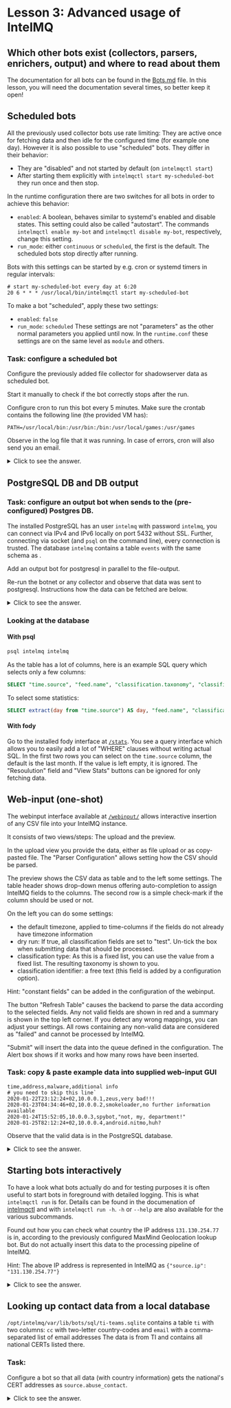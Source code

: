# Lesson 3: Advanced usage of IntelMQ

## Which other bots exist (collectors, parsers, enrichers, output) and where to read about them

The documentation for all bots can be found in the [Bots.md](https://github.com/certtools/intelmq/blob/master/docs/Bots.md) file.
In this lesson, you will need the documentation several times, so better keep it open!

## Scheduled bots

All the previously used collector bots use rate limiting: They are active once for fetching data and then idle for the configured time (for example one day).
However it is also possible to use "scheduled" bots. They differ in their behavior:

* They are "disabled" and not started by default (on `intelmqctl start`)
* After starting them explicitly with `intelmqctl start my-scheduled-bot` they run once and then stop.

In the runtime configuration there are two switches for all bots in order to achieve this behavior:
* `enabled`: A boolean, behaves similar to systemd's enabled and disable states. This setting could also be called "autostart". The commands `intelmqctl enable my-bot` and `intelmqctl disable my-bot`, respectively, change this setting.
* `run_mode`: either `continuous` or `scheduled`, the first is the default. The scheduled bots stop directly after running.

Bots with this settings can be started by e.g. cron or systemd timers in regular intervals:

```
# start my-scheduled-bot every day at 6:20
20 6 * * * /usr/local/bin/intelmqctl start my-scheduled-bot
```

To make a bot "scheduled", apply these two settings:
* `enabled`: `false`
* `run_mode`: `scheduled`
These settings are not "parameters" as the other normal parameters you applied until now. In the `runtime.conf` these settings are on the same level as `module` and others.

### Task: configure a scheduled bot

Configure the previously added file collector for shadowserver data as scheduled bot.

Start it manually to check if the bot correctly stops after the run.

Configure cron to run this bot every 5 minutes. Make sure the crontab contains the following line (the provided VM has):
```
PATH=/usr/local/bin:/usr/bin:/bin:/usr/local/games:/usr/games
```

Observe in the log file that it was running. In case of errors, cron will also send you an email.

<details>
    <summary>Click to see the answer.</summary>

#### Answer

* `intelmqctl start shadowserver-file-collector` (depending on which ID you gave your bot)
* Run `crontab -e` and add at the end of the file:
```
*/5 * * * * /usr/local/bin/intelmqctl start shadowserver-file-collector
```
* Check the logs: `tail -f /opt/intelmq/var/log/shadowserver-file-collector.log`
</details>

## PostgreSQL DB and DB output

### Task: configure an output bot when sends to the (pre-configured) Postgres DB.

The installed PostgreSQL has an user `intelmq` with password `intelmq`, you can connect via IPv4 and IPv6 locally on port 5432 without SSL.
Further, connecting via socket (and `psql` on the command line), every connection is trusted.
The database `intelmq` contains a table `events` with the same schema as .

Add an output bot for postgresql in parallel to the file-output.

Re-run the botnet or any collector and observe that data was sent to postgresql. Instructions how the data can be fetched are below.

<details>
    <summary>Click to see the answer.</summary>

#### Answer

Configuration parameters for the bot:
* `autocommit`: `true` (default)
* `database`: `intelmq`
* `engine`: `postgresql`
* `host`: `localhost`
* `jsondict_as_string`: `true` (default)
* `password`: `intelmq`
* `port`: `5432`
* `sslmode`: `allow` (no TLS available)
* `table`: `events`
* `user`: `intelmq`
</details>

### Looking at the database

#### With psql

```bash
psql intelmq intelmq
```

As the table has a lot of columns, here is an example SQL query which selects only a few columns:
```sql
SELECT "time.source", "feed.name", "classification.taxonomy", "classification.type", "classification.identifier", "source.asn", "source.network", "source.ip", "source.fqdn", "source.reverse_dns", "source.geolocation.cc" FROM events;
```

To select some statistics:
```sql
SELECT extract(day from "time.source") AS day, "feed.name", "classification.type" FROM events GROUP BY day, "feed.name", "classification.type";
```

#### With fody

Go to the installed fody interface at [`/stats`](http://localhost:8080/stats). You see a query interface which allows you to easily add a lot of "WHERE" clauses without writing actual SQL. In the first two rows you can select on the `time.source` column, the default is the last month. If the value is left empty, it is ignored.
The "Resoulution" field and "View Stats" buttons can be ignored for only fetching data.

## Web-input (one-shot)

The webinput interface available at [`/webinput/`](http://localhost:8080/webinput) allows interactive insertion of any CSV file into your IntelMQ instance.

It consists of two views/steps: The upload and the preview.

In the upload view you provide the data, either as file upload or as copy-pasted file. The "Parser Configuration" allows setting how the CSV should be parsed.

The preview shows the CSV data as table and to the left some settings. The table header shows drop-down menus offering auto-completion to assign IntelMQ fields to the columns. The second row is a simple check-mark if the column should be used or not.

On the left you can do some settings:
* the default timezone, applied to time-columns if the fields do not already have timezone information
* dry run: If true, all classification fields are set to "test". Un-tick the box when submitting data that should be processed.
* classification type: As this is a fixed list, you can use the value from a fixed list. The resulting taxonomy is shown to you.
* classification identifier: a free text (this field is added by a configuration option).

Hint: "constant fields" can be added in the configuration of the webinput.

The button "Refresh Table" causes the backend to parse the data according to the selected fields. Any not valid fields are shown in red and a summary is shown in the top left corner. If you detect any wrong mappings, you can adjust your settings. All rows containing any non-valid data are considered as "failed" and cannot be processed by IntelMQ.

"Submit" will insert the data into the queue defined in the configuration. The Alert box shows if it works and how many rows have been inserted.

### Task: copy & paste example data into supplied web-input GUI

```csv
time,address,malware,additional info
# you need to skip this line`
2020-01-22T23:12:24+02,10.0.0.1,zeus,very bad!!!
2020-01-23T04:34:46+02,10.0.0.2,smokeloader,no further information available
2020-01-24T15:52:05,10.0.0.3,spybot,"not, my, department!"
2020-01-25T82:12:24+02,10.0.0.4,android.nitmo,huh?
```

Observe that the valid data is in the PostgreSQL database.

<details>
    <summary>Click to see the answer.</summary>

#### Answer

The necessary settings on the upload are:
* delimiter: `,`
* quotechar: `"` (default)
* escapechar: `\` (default)
* has header: yes
* skip initial space: no (default)
* skip initial N lines: 1
* Show N lines maximum in preview: anything above 4 (default)

In the preview, the columns assignments are:
* `time.source`
* `source.ip`
* `malware.name`
* for example `event_description.text`

Settings:
* timezone: `+02:00`, for the line without time zone information.
* classification type: `infected-system`
* classification identifier: for example `malware`

The fourth line is invalid (bad timestamp).

On submission, the box should say "Successfully processed 3 lines.".
</details>

## Starting bots interactively

To have a look what bots actually do and for testing purposes it is often useful to start bots in foreground with detailed logging.
This is what `intelmqctl run` is for. Details can be found in the documenation of [intelmqctl](https://github.com/certtools/intelmq/blob/master/docs/intelmqctl.md#run) and with `intelmqctl run -h`. `-h` or `--help` are also available for the various subcommands.

Found out how you can check what country the IP address `131.130.254.77` is in, according to the previously configured MaxMind Geolocation lookup bot.
But do not actually insert this data to the processing pipeline of IntelMQ.

Hint: The above IP address is represented in IntelMQ as `{"source.ip": "131.130.254.77"}`

<details>
    <summary>Click to see the answer.</summary>

### Answer

```
intelmq@malaga:~$ intelmqctl run MaxMind-GeoIP-Expert process -m '{"source.ip": "131.130.254.77"}' -d -s
Starting MaxMind-GeoIP-Expert...
MaxMind-GeoIP-Expert: GeoIPExpertBot initialized with id MaxMind-GeoIP-Expert and intelmq 2.1.1 and python 3.7.3 (default, Apr  3 2019, 05:39:12) as process 22983.
MaxMind-GeoIP-Expert: Bot is starting.
MaxMind-GeoIP-Expert: Bot initialization completed.
MaxMind-GeoIP-Expert:  * Message from cli will be used when processing.
MaxMind-GeoIP-Expert:  * Dryrun only, no message will be really sent through.
MaxMind-GeoIP-Expert: Processing...
[
    {
        "source.geolocation.cc": "AT",
        "source.geolocation.city": "Vienna",
        "source.geolocation.latitude": 48.2006,
        "source.geolocation.longitude": 16.3672,
        "source.ip": "131.130.254.77"
    }
]
MaxMind-GeoIP-Expert: DRYRUN: Message would be sent now to '_default'!
MaxMind-GeoIP-Expert: DRYRUN: Message would be acknowledged now!
```
(your output might vary slightly).

The country is Austria, actually this is the IP address of `cert.at`.

</details>

## Looking up contact data from a local database

`/opt/intelmq/var/lib/bots/sql/ti-teams.sqlite` contains a table `ti` with two columns:
`cc` with two-letter country-codes and `email` with a comma-separated list of email addresses
The data is from TI and contains all national CERTs listed there.

### Task:
Configure a bot so that all data (with country information) gets the national's CERT addresses as `source.abuse_contact`.

<details>
    <summary>Click to see the answer.</summary>

#### Answer

The bot is the "Generic DB Lookup" Expert.
* `database`: `/opt/intelmq/var/lib/bots/sql/ti-teams.sqlite`
* `engine`: `sqlite`
* `host`: not relevant
* `match_fields`: `{"source.geolocation.cc": "cc"}`
* `overwrite`: `true`
* `password`: not relevant
* `port`: not relevant
* `replace_fields`: `{"email": "source.abuse_contact"}`
* `sslmode`: not relevant
* `table`: `ti`
* `user`: not relevant

</smtp>

## Basic SMTP

An SMTP server is running on localhost Port 25 without authentication. A webmail client is running at http://localhost:8080/webmail/ login is possible for example as `user@localhost`/`user` or `intelmq@localhost`/`intelmq`. `user` is a catchall for any non-existing mail addresses, including all domains.

Hint: The default configuration for the SMTP Bot has STARTTLS set to true, which is not supported by the local mailserver.

### Send data to a local recipient

Configure the SMTP Output so that it sends events to abuse contact as fetched by the previously configured bot.

<details>
    <summary>Click to see the answer.</summary>

#### Answer

* `fieldnames`: As you like, for example `time.source,feed.name,classification.taxonomy,classification.type,classification.identifier,source.asn,source.network,source.ip,source.fqdn,source.reverse_dns,source.geolocation.cc"`
* `mail_from`: As you like, for example `intelmq@localhost`
* `mail_to`: `{ev[source.abuse_contact]}`
* `smtp_host`: `localhost`
* `smtp_password`: `null`
* `smtp_port`: 25
* `smtp_username`: `null`
* `ssl`: `false`
* `starttls`: `false`
* `subject`: As you like
* `text`: As you like

</details>

## RabbitMQ

RabbitMQ can be used as Messaging Queue instead of Redis. How this switch can be made can be found in the [User-Guide](https://github.com/certtools/intelmq/blob/master/docs/User-Guide.md#amqp-beta)

First start the RabbitMQ server:
```bash
sudo systemctl start rabbitmq-server.service
```
The management interface is available at port 15672, you can login with the credentials `admin`/`admin`. You will see the queues, their sizes and statistics after IntelMQ has been started.

Stop the IntelMQ botnet: `intelmqctl stop`

In `/opt/intelmq/etc/defaults.conf` set these parameters:
* `"source_pipeline_broker"` to `"amqp"`
* `"destination_pipeline_broker"` to `"amqp"`
* `"source_pipeline_port"` to `5672` or remove it (the default for amqp kicks in then)
* `"destination_pipeline_port"` to `5672` or remove it (the default for amqp kicks in then)

Now you can start the IntelMQ botnet again: `intelmqctl start`

In the RabbitMQ webinterface watch the statistics of the queues.

## Interfacing with a ticket system

### mail-gen (theory)

### Briefly talk about how CERT.at does it (squelcher + intelmqcli) (theory)


## Overview ecosystem (theory)

### mail-gen

### Fody

### malwarenames mapping

### stats portal, constituency portal


